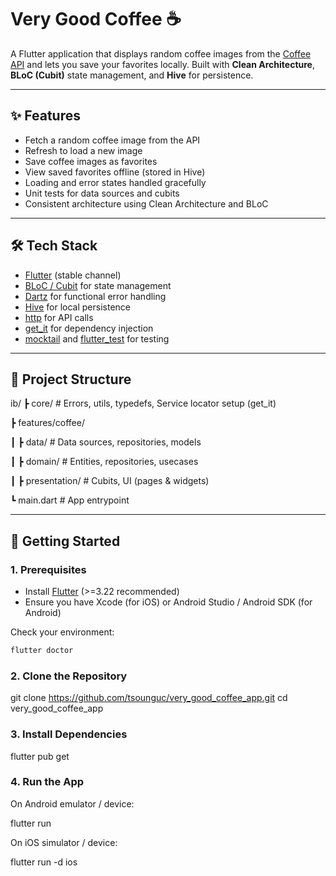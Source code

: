 # Very Good Coffee ☕

A Flutter application that displays random coffee images from the [Coffee API](https://coffee.alexflipnote.dev) and lets you save your favorites locally. Built with **Clean Architecture**, **BLoC (Cubit)** state management, and **Hive** for persistence.

---

## ✨ Features

- Fetch a random coffee image from the API
- Refresh to load a new image
- Save coffee images as favorites
- View saved favorites offline (stored in Hive)
- Loading and error states handled gracefully
- Unit tests for data sources and cubits
- Consistent architecture using Clean Architecture and BLoC

---

## 🛠️ Tech Stack

- [Flutter](https://flutter.dev) (stable channel)
- [BLoC / Cubit](https://bloclibrary.dev) for state management
- [Dartz](https://pub.dev/packages/dartz) for functional error handling
- [Hive](https://pub.dev/packages/hive) for local persistence
- [http](https://pub.dev/packages/http) for API calls
- [get_it](https://pub.dev/packages/get_it) for dependency injection
- [mocktail](https://pub.dev/packages/mocktail) and [flutter_test](https://api.flutter.dev/flutter/flutter_test/flutter_test-library.html) for testing

---

## 📂 Project Structure

ib/ 
┣ core/ # Errors, utils, typedefs, Service locator setup (get_it)

┣ features/coffee/ 

┃ ┣ data/ # Data sources, repositories, models 

┃ ┣ domain/ # Entities, repositories, usecases 

┃ ┣ presentation/ # Cubits, UI (pages & widgets)

┗ main.dart # App entrypoint


---

## 🚀 Getting Started

### 1. Prerequisites

- Install [Flutter](https://docs.flutter.dev/get-started/install) (>=3.22 recommended)
- Ensure you have Xcode (for iOS) or Android Studio / Android SDK (for Android)

Check your environment:

```bash
flutter doctor
```

### 2. Clone the Repository

git clone https://github.com/tsounguc/very_good_coffee_app.git
cd very_good_coffee_app

### 3. Install Dependencies

flutter pub get

### 4. Run the App

On Android emulator / device:

flutter run


On iOS simulator / device:

flutter run -d ios
